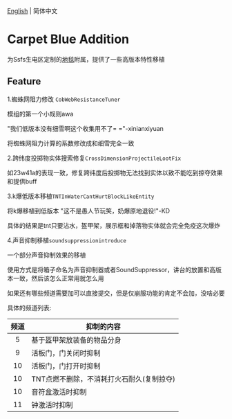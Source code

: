 [English](README.md) | 简体中文

# Carpet Blue Addition

为Ssfs生电区定制的[地毯](https://github.com/gnembon/fabric-carpet)附属，提供了一些高版本特性移植

## Feature

1.蜘蛛网阻力修改 ``CobWebResistanceTuner``

模组的第一个小规则awa

"我们低版本没有细雪啊这个收集用不了= ="-xinianxiyuan

将蜘蛛网阻力计算的系数修改成和细雪完全一致

2.跨纬度投掷物实体搜索修复``CrossDimensionProjectileLootFix``

如23w41a的表现一致，修复跨纬度后投掷物无法找到实体以致不能吃到掠夺效果和提供buff

3.k爆低版本移植``TNTInWaterCantHurtBlockLikeEntity``

将k爆移植到低版本
"这不是愚人节玩笑，奶爆原地退役!"-KD

具体的结果是tnt只要沾水，盔甲架，展示框和掉落物实体就会完全免疫这次爆炸

4.声音抑制移植``soundsuppressionintroduce``

一个部分声音抑制效果的移植

使用方式是将箱子命名为声音抑制器或者SoundSuppressor，讲台的放置和高版本一致，然后该怎么正常用就怎么用

如果还有哪些频道需要加可以直接提交，但是仅崩服功能的肯定不会加，没啥必要

具体的频道列表:


| 频道 | 抑制的内容                                |
| :--: | ----------------------------------------- |
|  5  | 基于盔甲架放装备的物品分身                |
|  9  | 活板门，门关闭时抑制                      |
|  10  | 活板门，门打开时抑制                      |
|  10  | TNT点燃不删除，不消耗打火石耐久(复制掠夺) |
|  10  | 音符盒激活时抑制                          |
|  11  | 钟激活时抑制                              |
